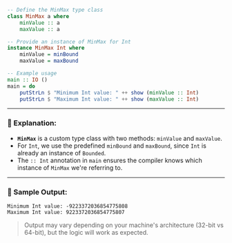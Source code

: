 ```haskell
-- Define the MinMax type class
class MinMax a where
    minValue :: a
    maxValue :: a

-- Provide an instance of MinMax for Int
instance MinMax Int where
    minValue = minBound
    maxValue = maxBound

-- Example usage
main :: IO ()
main = do
    putStrLn $ "Minimum Int value: " ++ show (minValue :: Int)
    putStrLn $ "Maximum Int value: " ++ show (maxValue :: Int)
```

---

### 🧠 Explanation:

* **`MinMax`** is a custom type class with two methods: `minValue` and `maxValue`.
* For `Int`, we use the predefined `minBound` and `maxBound`, since `Int` is already an instance of `Bounded`.
* The `:: Int` annotation in `main` ensures the compiler knows which instance of `MinMax` we're referring to.

---

### 🧪 Sample Output:

```
Minimum Int value: -9223372036854775808
Maximum Int value: 9223372036854775807
```

> Output may vary depending on your machine's architecture (32-bit vs 64-bit), but the logic will work as expected.
